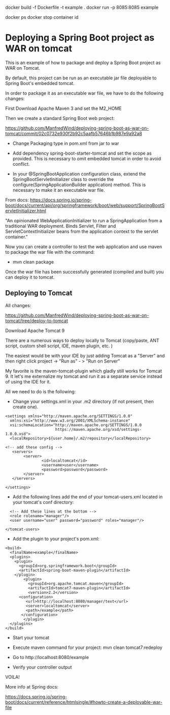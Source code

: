 
docker build -f Dockerfile -t example . 
docker run -p 8085:8085 example

docker ps 
docker stop container id


# Deploying a Spring Boot project as WAR on tomcat

This is an example of how to package and deploy a Spring Boot project as WAR on Tomcat.

By default, this project can be run as an executable jar file deployable to Spring Boot's embedded tomcat.

In order to package it as an executable war file, we have to do the following changes:

First Download Apache Maven 3 and set the M2_HOME

Then we create a standard Spring Boot web project:

https://github.com/ManfredWind/deploying-spring-boot-as-war-on-tomcat/commit/02c0732e930f2b92c5aafb57646b1b987e9a92a8

- Change Packaging type in pom.xml from jar to war

- Add dependency spring-boot-starter-tomcat and set the scope as provided. This is necessary to omit embedded tomcat in order to avoid conflict.

- In your @SpringBootApplication configuration class, extend the SpringBootServletInitializer class to override the configure(SpringApplicationBuilder application) method. This is necessary to make it an executable war file.

From docs: https://docs.spring.io/spring-boot/docs/current/api/org/springframework/boot/web/support/SpringBootServletInitializer.html

"An opinionated WebApplicationInitializer to run a SpringApplication from a traditional WAR deployment. Binds Servlet, Filter and ServletContextInitializer beans from the application context to the servlet container."

Now you can create a controller to test the web application and use maven to package the war file with the command:

- mvn clean package

Once the war file has been successfully generated (compiled and built) you can deploy it to tomcat.


## Deploying to Tomcat

All changes:

https://github.com/ManfredWind/deploying-spring-boot-as-war-on-tomcat/tree/deploy-to-tomcat

Download Apache Tomcat 9

There are a numerous ways to deploy locally to Tomcat (copy/paste, ANT script, custom shell script, IDE, maven plugin, etc. )

The easiest would be with your IDE by just adding Tomcat as a "Server" and then right click project -> "Run as" - > "Run on Server"

My favorite is the maven-tomcat-plugin which gladly still works for Tomcat 9. It let's me externalize my tomcat and run it as a separate service instead of using the IDE for it.


All we need to do is the following:

- Change your settings.xml in your .m2 directory (if not present, then create one).

```
<settings xmlns="http://maven.apache.org/SETTINGS/1.0.0"
  xmlns:xsi="http://www.w3.org/2001/XMLSchema-instance"
  xsi:schemaLocation="http://maven.apache.org/SETTINGS/1.0.0
                      https://maven.apache.org/xsd/settings-1.0.0.xsd">
  <localRepository>${user.home}/.m2/repository</localRepository>

<!-- add these config -->
   <servers>
        <server>
                <id>localtomcat</id>
                <username>user</username>
                <password>password</password>
        </server>
   </servers>

</settings>
```

- Add the following lines add the end of your tomcat-users.xml located in your tomcat's conf directory:

```
  <!-- Add these lines at the bottom -->
  <role rolename="manager"/>
  <user username="user" password="password" roles="manager"/>

</tomcat-users>
```

- Add the plugin to your project's pom.xml:

```
<build>
  <finalName>example</finalName>
  <plugins>
    <plugin>
      <groupId>org.springframework.boot</groupId>
      <artifactId>spring-boot-maven-plugin</artifactId>
    </plugin>
        <plugin>
          <groupId>org.apache.tomcat.maven</groupId>
          <artifactId>tomcat7-maven-plugin</artifactId>
          <version>2.2</version>
      <configuration>
         <url>http://localhost:8080/manager/text</url>
         <server>localtomcat</server>
         <path>/example</path>
       </configuration>
        </plugin>
  </plugins>
</build>
```

- Start your tomcat

- Execute maven command for your project:  mvn clean tomcat7:redeploy

- Go to http://localhost:8080/example

- Verify your controller output

VOILA!


More info at Spring docs:

https://docs.spring.io/spring-boot/docs/current/reference/htmlsingle/#howto-create-a-deployable-war-file

